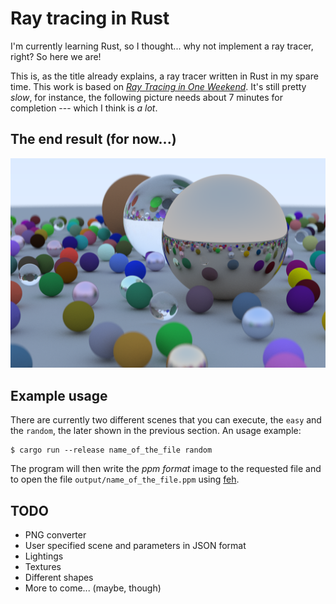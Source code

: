 # Ray tracing in Rust

I'm currently learning Rust, so I thought... why not implement a ray tracer,
right? So here we are!

This is, as the title already explains, a ray tracer written in Rust in my spare
time. This work is based on [_Ray Tracing in One
Weekend_](https://raytracing.github.io/books/RayTracingInOneWeekend.html). It's
still pretty _slow_, for instance, the following picture needs about 7 minutes
for completion --- which I think is _a lot_.

## The end result (for now...)

![Random Scene](output/random.png)

## Example usage

There are currently two different scenes that you can execute, the `easy` and
the `random`, the later shown in the previous section. An usage example:
```
$ cargo run --release name_of_the_file random
```
The program will then write the _ppm format_ image to the requested file and to
open the file `output/name_of_the_file.ppm` using [feh](https://wiki.archlinux.org/title/Feh).

## TODO

* PNG converter
* User specified scene and parameters in JSON format
* Lightings
* Textures
* Different shapes
* More to come... (maybe, though)
